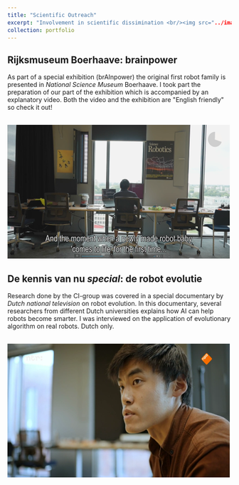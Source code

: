 ```yaml
---
title: "Scientific Outreach"
excerpt: "Involvement in scientific dissimination <br/><img src="../images/kennis.png"/>"
collection: portfolio
---
```

Rijksmuseum Boerhaave: brainpower
-
As part of a special exhibition (brAInpower) the original first robot family is presented in _National Science Museum_ Boerhaave.
I took part the preparation of our part of the exhibition which is accompanied by an explanatory video.
Both the video and the exhibition are "English friendly" so check it out!

[<br/><img height="300" src="../images/Boerhaave.png" width="500"/>](https://vimeo.com/742442764/233b007f53)


De kennis van nu _special_: de robot evolutie 
-
Research done by the CI-group was covered in a special documentary by _Dutch national television_ on robot evolution. 
In this documentary, several researchers from different Dutch universities explains how AI can help robots become smarter. 
I was interviewed on the application of evolutionary algorithm on real robots. Dutch only. 

[<br/><img height="300" src="../images/kennis.png" width="500"/>](https://dekennisvannu.nl/site/media/De-Kennis-van-Nu-special-De-Robot-Evolutie/VPWON_1330215) 
